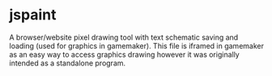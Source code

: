 # jspaint
A browser/website pixel drawing tool with text schematic saving and loading (used for graphics in gamemaker). This file is iframed in gamemaker as an easy way to access graphics drawing however it was originally intended as a standalone program.
